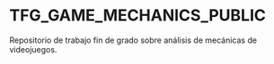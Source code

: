 # TFG_GAME_MECHANICS_PUBLIC
Repositorio de trabajo fin de grado sobre análisis de mecánicas de videojuegos.
